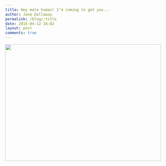 ```yaml
---
title: Hey male human! I'm coming to get you...
author: Jane Dallaway
permalink: /blog/:title
date: 2015-04-12 16:02
layout: post
comments: true
---
```


<div><a href="http://static.skitters.dallaway.com/tp_IMG_0352.JPG"><img src="http://static.skitters.dallaway.com/tp_thumb_IMG_0352.JPG" width="500" height="375"/></a></div>



  




      
